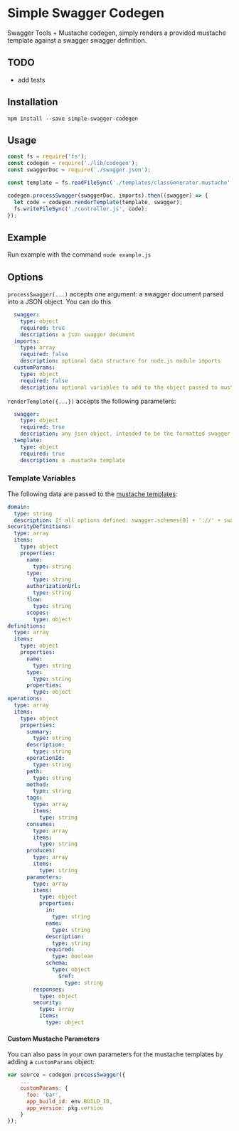 # Simple Swagger Codegen
Swagger Tools + Mustache codegen, simply renders a provided mustache template against a swagger swagger definition.

## TODO
- add tests

## Installation
`npm install --save simple-swagger-codegen`

## Usage

```javascript
const fs = require('fs');
const codegen = require('./lib/codegen');
const swaggerDoc = require('./swagger.json');

const template = fs.readFileSync('./templates/classGenerator.mustache', 'utf-8');

codegen.processSwagger(swaggerDoc, imports).then((swagger) => {
  let code = codegen.renderTemplate(template, swagger);
  fs.writeFileSync('./controller.js', code);
});
```

## Example

Run example with the command `node example.js`

## Options
`processSwagger(...)` accepts one argument: a swagger document parsed into a JSON object. You can do this

```yaml
  swagger:
    type: object
    required: true
    description: a json swagger document
  imports:
    type: array
    required: false
    description: optional data structure for node.js module imports
  customParams:
    type: object
    required: false
    description: optional variables to add to the object passed to mustache
```

`renderTemplate({...})` accepts the following parameters:

```yaml
  swagger:
    type: object
    required: true
    description: any json object, intended to be the formatted swagger object from processSwagger()
  template:
    type: object
    required: true
    description: a .mustache template
```

### Template Variables
The following data are passed to the [mustache templates](https://github.com/janl/mustache.js):

```yaml
domain:
  type: string
  description: If all options defined: swagger.schemes[0] + '://' + swagger.host + swagger.basePath
securityDefinitions:
  type: array
  items:
    type: object
    properties:
      name:
        type: string
      type:
        type: string
      authorizationUrl:
        type: string
      flow:
        type: string
      scopes:
        type: object
definitions:
  type: array
  items:
    type: object
    properties:
      name:
        type: string
      type:
        type: string
      properties:
        type: object
operations:
  type: array
  items:
    type: object
    properties:
      summary:
        type: string
      description:
        type: string
      operationId:
        type: string
      path:
        type: string
      method:
        type: string
      tags:
        type: array
        items:
          type: string
      consumes:
        type: array
        items:
          type: string
      produces:
        type: array
        items:
          type: string
      parameters:
        type: array
        items:
          type: object
          properties:
            in:
              type: string
            name:
              type: string
            description:
              type: string
            required:
              type: boolean
            schema:
              type: object
                $ref:
                  type: string
        responses:
          type: object
        security:
          type: array
          items:
            type: object
```

#### Custom Mustache Parameters
You can also pass in your own parameters for the mustache templates by adding a `customParams` object:

```javascript
var source = codegen.processSwagger({
    ...
    customParams: {
      foo: 'bar',
      app_build_id: env.BUILD_ID,
      app_version: pkg.version
    }
});
```

